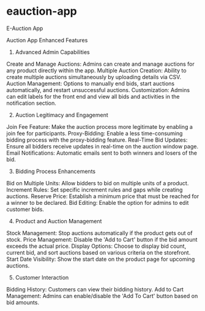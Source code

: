 # eauction-app
E-Auction App 

Auction App Enhanced Features 

1. Advanced Admin Capabilities

Create and Manage Auctions: Admins can create and manage auctions for any product directly within the app.
Multiple Auction Creation: Ability to create multiple auctions simultaneously by uploading details via CSV.
Auction Management: Options to manually end bids, start auctions automatically, and restart unsuccessful auctions.
Customization: Admins can edit labels for the front end and view all bids and activities in the notification section.

2. Auction Legitimacy and Engagement

Join Fee Feature: Make the auction process more legitimate by enabling a join fee for participants.
Proxy-Bidding: Enable a less time-consuming bidding process with the proxy-bidding feature.
Real-Time Bid Updates: Ensure all bidders receive updates in real-time on the auction window page.
Email Notifications: Automatic emails sent to both winners and losers of the bid.

3. Bidding Process Enhancements

Bid on Multiple Units: Allow bidders to bid on multiple units of a product.
Increment Rules: Set specific increment rules and gaps while creating auctions.
Reserve Price: Establish a minimum price that must be reached for a winner to be declared.
Bid Editing: Enable the option for admins to edit customer bids.

4. Product and Auction Management

Stock Management: Stop auctions automatically if the product gets out of stock.
Price Management: Disable the 'Add to Cart' button if the bid amount exceeds the actual price.
Display Options: Choose to display bid count, current bid, and sort auctions based on various criteria on the storefront.
Start Date Visibility: Show the start date on the product page for upcoming auctions.

5. Customer Interaction

Bidding History: Customers can view their bidding history.
Add to Cart Management: Admins can enable/disable the 'Add To Cart' button based on bid amounts.

